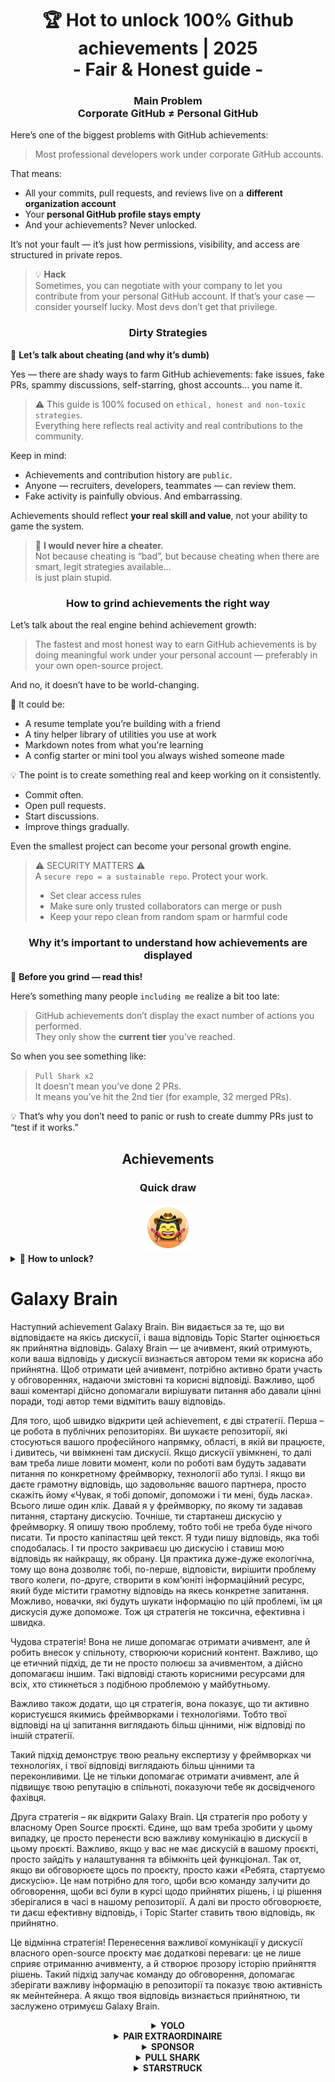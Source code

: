 <h1 align="center">
   🏆 Hot to unlock 100% Github achievements | 2025<br/>
   - Fair & Honest guide -
</h1>

<h3 align="center">
   Main Problem<br/>
   Corporate GitHub ≠ Personal GitHub
</h3>

Here’s one of the biggest problems with GitHub achievements:

> Most professional developers work under corporate GitHub accounts.

That means:
- All your commits, pull requests, and reviews live on a **different organization account**
- Your **personal GitHub profile stays empty**
- And your achievements? Never unlocked.

It’s not your fault — it’s just how permissions, visibility, and access are structured in private repos.

> 💡 **Hack**  
> Sometimes, you can negotiate with your company to let you contribute from your personal GitHub account. If that’s your case — consider yourself lucky. Most devs don’t get that privilege.

<h3 align="center">Dirty Strategies</h3>

🚫 <b>Let’s talk about cheating (and why it’s dumb)</b>

Yes — there are shady ways to farm GitHub achievements: fake issues, fake PRs, spammy discussions, self-starring, ghost accounts… you name it.

> ⚠️ This guide is 100% focused on `ethical, honest and non-toxic strategies`.  
> Everything here reflects real activity and real contributions to the community.

Keep in mind:
- Achievements and contribution history are `public`.
- Anyone — recruiters, developers, teammates — can review them.
- Fake activity is painfully obvious. And embarrassing.

Achievements should reflect <strong>your real skill and value</strong>, not your ability to game the system.

> 💬 <strong>I would never hire a cheater.</strong><br>
> Not because cheating is “bad”, but because cheating when there are smart, legit strategies available...  
> is just plain stupid.

<h3 align="center">How to grind achievements the right way</h1>
Let’s talk about the real engine behind achievement growth:

> The fastest and most honest way to earn GitHub achievements is by doing meaningful work under your personal account — preferably in your own open-source project.

And no, it doesn’t have to be world-changing.

🎯 It could be:
- A resume template you’re building with a friend
- A tiny helper library of utilities you use at work
- Markdown notes from what you're learning
- A config starter or mini tool you always wished someone made

💡 The point is to create something real and keep working on it consistently.
* Commit often.
* Open pull requests.
* Start discussions.
* Improve things gradually.

Even the smallest project can become your personal growth engine.

> ⚠️ SECURITY MATTERS ⚠️  
> A `secure repo = a sustainable repo`. Protect your work.
> * Set clear access rules
> * Make sure only trusted collaborators can merge or push
> * Keep your repo clean from random spam or harmful code

<h3 align="center">Why it’s important to understand how achievements are displayed</h3>

🧠 <b>Before you grind — read this!</b>

Here’s something many people `including me` realize a bit too late:

> GitHub achievements don’t display the exact number of actions you performed.  
> They only show the <strong>current tier</strong> you’ve reached.

So when you see something like:

> <code>Pull Shark x2</code>  
> It doesn’t mean you’ve done 2 PRs.  
> It means you’ve hit the 2nd tier (for example, 32 merged PRs).

💡 That’s why you don’t need to panic or rush to create dummy PRs just to “test if it works.”

<h2 align="center">Achievements</h2>

<h3 align="center">Quick draw</h3>
<div align="center">
    <img src="badges/quick-draw.png" alt="QuickDraw" width="15%">
</div>

<details>
    <summary>🚀 <b>How to unlock?</b></summary>
<blockquote>Close an issue or PR within 5 minutes of opening it.</blockquote>

Let’s be honest — this one’s more of a meme than a milestone 😅  
It’s so easy to get that it barely counts… but hey, it’s still a badge on your profile!

<ol>
    <li>Create a pull request</li>
    <li>Close it immediately</li>
</ol>

<blockquote>
   <b>No need to create fake PRs.</b><br/>
   Just close and reopen any real PR during normal work — it still counts.</blockquote>
</details>


# Galaxy Brain
Наступний achievement Galaxy Brain. Він видається за те, що ви відповідаєте на якісь дискусії, і ваша відповідь Topic Starter оцінюється як прийнятна відповідь.
Galaxy Brain — це ачивмент, який отримують, коли ваша відповідь у дискусії визнається автором теми як корисна або прийнятна. Щоб отримати цей ачивмент, потрібно активно брати участь у обговореннях, надаючи змістовні та корисні відповіді. Важливо, щоб ваші коментарі дійсно допомагали вирішувати питання або давали цінні поради, тоді автор теми відмітить вашу відповідь.

Для того, щоб швидко відкрити цей achievement, є дві стратегії. Перша – це робота в публічних репозиторіях. Ви шукаєте репозиторії, які стосуються вашого професійного напрямку, області, в якій ви працюєте, і дивитесь, чи ввімкнені там дискусії. Якщо дискусії увімкнені, то далі вам треба лише ловити момент, коли по роботі вам будуть задавати питання по конкретному фреймворку, технології або тулзі. І якщо ви даєте грамотну відповідь, що задовольняє вашого партнера, просто скажіть йому «Чувак, я тобі допоміг, допоможи і ти мені, будь ласка». Всього лише один клік. Давай я у фреймворку, по якому ти задавав питання, стартану дискусію. Точніше, ти стартанеш дискусію у фреймворку. Я опишу твою проблему, тобто тобі не треба буде нічого писати. Ти просто капіпастяш цей текст. Я туди пишу відповідь, яка тобі сподобалась. І ти просто закриваєш цю дискусію і ставиш мою відповідь як найкращу, як обрану. Ця практика дуже-дуже екологічна, тому що вона дозволяє тобі, по-перше, відповісти, вирішити проблему твого колеги, по-друге, створити в ком'юніті інформаційний ресурс, який буде містити грамотну відповідь на якесь конкретне запитання. Можливо, новачки, які будуть шукати інформацію по цій проблемі, їм ця дискусія дуже допоможе. Тож ця стратегія не токсична, ефективна і швидка.

Чудова стратегія! Вона не лише допомагає отримати ачивмент, але й робить внесок у спільноту, створюючи корисний контент. Важливо, що це етичний підхід, де ти не просто полюєш за ачивментом, а дійсно допомагаєш іншим. Такі відповіді стають корисними ресурсами для всіх, хто стикнеться з подібною проблемою у майбутньому.

Важливо також додати, що ця стратегія, вона показує, що ти активно користуєшся якимись фреймворками і технологіями. Тобто твої відповіді на ці запитання виглядають більш цінними, ніж відповіді по іншій стратегії.

Такий підхід демонструє твою реальну експертизу у фреймворках чи технологіях, і твої відповіді виглядають більш цінними та переконливими. Це не тільки допомагає отримати ачивмент, але й підвищує твою репутацію в спільноті, показуючи тебе як досвідченого фахівця.

Друга стратегія – як відкрити Galaxy Brain. Ця стратегія про роботу у власному Open Source проєкті. Єдине, що вам треба зробити у цьому випадку, це просто перенести всю важливу комунікацію в дискусії в цьому проєкті. Важливо, якщо у вас не має дискусій в вашому проєкті, просто зайдіть у налаштування та вбімкніть цей функціонал. Так от, якщо ви обговорюєте щось по проєкту, просто кажи «Ребята, стартуємо дискусію». Це нам потрібно для того, щоби всю команду залучити до обговорення, щоби всі були в курсі щодо прийнятих рішень, і ці рішення зберігалися в часі в нашому репозиторії. А далі ви просто обговорюєте, ти даєш ефективну відповідь, і Topic Starter ставить твою відповідь, як прийнятно.

Це відмінна стратегія! Перенесення важливої комунікації у дискусії власного open-source проєкту має додаткові переваги: це не лише сприяє отриманню ачивменту, а й створює прозору історію прийняття рішень. Такий підхід залучає команду до обговорення, допомагає зберігати важливу інформацію в репозиторії та показує твою активність як мейнтейнера. А якщо твоя відповідь визнається прийнятною, ти заслужено отримуєш Galaxy Brain.

<details>
    <summary align="center"><b>YOLO</b></summary>
<blockquote>Merge a pull request without a review.</blockquote>
<div align="center">
    <img src="badges/YOLO.png" alt="YOLO" width="140">
</div>
This one’s all about speed and trust — or recklessness 😅  
You only need to do it once, so here’s the cleanest way:

<ol>
    <li>Make a small, low-risk change in your project. Examples:</li>
    <ul>
        <li>Lint fix</li>
        <li>Quick one-liner patch</li>
        <li>Tiny but helpful addition to <code>README.md</code></li>
        <li>Initial commit with setup or <code>git init</code></li>
    </ul>
    <li>Open a pull request</li>
    <li>Merge it yourself without asking for a review</li>
</ol>

   <blockquote>
      ⚠️ <b>WARNING</b>⚠️<br/>
      Don’t YOLO in production. Just merge without review a PR with the initial commit of your open-source project😉. It’s clean, honest, and totally legit.
   </blockquote>
</details>

<details>
    <summary align="center"><b>PAIR EXTRAORDINAIRE</b></summary>
<blockquote>Merge a pull request that includes a co-authored commit.</blockquote>
<div align="center">
    <img src="badges/pair-extraordinaire.png" alt="Pair Extraordinaire">
</div>

Working together makes everything better — including achievements.  
To unlock this badge, you’ll need to practice honest and transparent pair programming.

<ol>
    <li>Team up with a collaborator and code together. Share ideas, review each other’s work, and write code side by side.</li>
    <li>Add a co-author annotation in your commit message:<br>
        <code>Co-authored-by: johnDoe &lt;johnDoe@example.com&gt;</code><br>
        <ul>
            <li><code>johnDoe</code> = GitHub username (from the profile URL)</li>
            <li><code>johnDoe@example.com</code> = email linked to their GitHub account</li>
        </ul>
    </li>
    <li>Open a pull request and merge it.</li>
</ol>

This is one of the most valuable achievements because it’s fully based on teamwork.  
Pair programming not only speeds up learning — it improves code quality through real-time discussion and shared review.

> ⚙️ <strong>Hack 0: Automate it</strong><br>
Set up a commit message template in your IDE with a pre-filled `Co-authored-by:` line. This avoids typos and makes sure no contributor gets forgotten.

> 🦈 <strong>Hack 1: Open <code>Pull Shark</code> in parallel</strong><br>
If your collaborator merges the PR, you'll also make progress on the <strong>Pull Shark</strong> achievement.  
That’s a 2-in-1 win — just agree on roles and alternate. Work smarter, not harder.
</details>

<details>
    <summary align="center"><b>SPONSOR</b></summary>
<blockquote>🐺 Toss a coin to your witcher</blockquote>
<div align="center">
    <img src="badges/sponsor.png" alt="Sponsor" width="140">
</div>
Support an open-source developer or project financially via GitHub Sponsors.

<div align="center">
   <br/>
   To earn this badge, just donate to any open-source initiative.<br/>
   Maybe it’s a tool you use daily.<br/>
   Maybe it’s a repo that once saved your entire weekend.<br/>
   Or maybe it’s just a dev you genuinely respect.<br/>
</div>

💡 Even a small donation makes a big difference. It shows appreciation, respect, and keeps the open-source spirit alive.

> ❤️ If this guide helped you — feel free to `sponsor this repo`. It's the best way to say "thank you" for the effort.
</details>

<details>
    <summary align="center"><b>PULL SHARK</b></summary>
<blockquote>Get your pull request merged by someone else.</blockquote>
<div align="center">
    <img src="badges/pull-shark.png" alt="Pull Shark">
</div>
The easiest way to start is to work on your own open-source project — something we already talked about above. Just create real, useful pull requests and ask your collaborators to review and merge them.

This is arguably the most <strong>skill-boosting achievement</strong> on GitHub — it pushes you to write clean, testable, and reviewable code.

> 💡 **Hack 0: Make small, atomic PRs**  
Many beginners fall into the “mega-PR” trap: stuffing everything into one massive pull request.  
But if you want to earn Pull Shark effectively (and grow as a developer), you must learn to write small, atomic pull requests.  
That means: well-scoped, readable, easy to test and review.  
This isn’t just about the badge — it’s how professionals code.

> 🤝 **Hack 1: Earn "Pair Extraordinaire" in parallel**  
Pair up with one of your collaborators. Code together, exchange feedback, review each other's PRs. Then use the `Co-authored-by:` tag to transparently reflect the shared effort. You’ll both progress toward two achievements at once — smart move!

> 🎯 **Hack 2: Give away YOLOs**  
If you’ve made a tiny, safe PR — let your teammate merge it <em>without review</em> so they can unlock the YOLO badge. You give value, they get an achievement — `win-win`!
</details>

<details>
    <summary align="center"><b>STARSTRUCK</b></summary>
<blockquote>Create a repository that gets a large number of stars.</blockquote>
<div align="center">
    <img src="badges/starstruck.png" alt="Starstruck">
</div>

This is one of the hardest and most respected achievements on GitHub. It reflects your impact on the community and can’t be earned through routine actions. Recruiters and developers take it seriously.

There’s no checklist or shortcut to unlock this one — the only way is to identify a real problem the community has… and solve it. That’s it.

🎯 I see two realistic paths:

<ol>
    <li><strong>Create a software product</strong><br>
        Let’s be honest — that takes not only outstanding skills, but years of experience to identify the right problem. Probably not your first repo.
    </li>
    <li><strong>Create a repository that delivers real value through resources</strong><br>
        For example: a well-written guide, a useful config starter, a small CLI, or even a curated list of tools (awesome list).
    </li>
</ol>

<blockquote><strong>⭐ Smash that "Star" button, bro!</strong><br>
This repo is a great example of a resource made for the good of the community. If this guide helped you — drop a star 🫡</blockquote>

---

### 🧠 How to find your own "star-worthy" idea?

Focus on pain. Learn to notice it. Here’s where to look:

1. **Google autocomplete** — see what people search for:  
   `"github how to..."`, `"vite storybook setup..."`, etc.

2. **Issues & discussions** in your favorite framework:  
   If someone is asking for something and it gets many 👍 — that’s a real need.

3. **Listen to frustration** — every time you or someone says:  
   *“This sucks!”* or *“I wish this existed…”* — that’s a signal.

Then it’s simple: **offer a solution**.  
Wrap it in a clean repo with a clear README — and share it.

</details>
